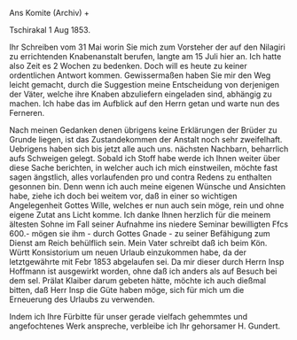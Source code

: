 Ans Komite (Archiv) +

 Tschirakal 1 Aug 1853.

Ihr Schreiben vom 31 Mai worin Sie mich zum Vorsteher der auf den Nilagiri zu errichtenden Knabenanstalt berufen, langte am 15 Juli hier an. Ich hatte also Zeit es 2 Wochen zu bedenken. Doch will es heute zu keiner ordentlichen Antwort kommen. Gewissermaßen haben Sie mir den Weg leicht gemacht, durch die Suggestion meine Entscheidung von derjenigen der Väter, welche ihre Knaben abzuliefern eingeladen sind, abhängig zu machen. Ich habe das im Aufblick auf den Herrn getan und warte nun des Ferneren.

Nach meinen Gedanken denen übrigens keine Erklärungen der Brüder zu Grunde liegen, ist das Zustandekommen der Anstalt noch sehr zweifelhaft. Uebrigens haben sich bis jetzt alle auch uns. nächsten Nachbarn, beharrlich aufs Schweigen gelegt. Sobald ich Stoff habe werde ich Ihnen weiter über diese Sache berichten, in welcher auch ich mich einstweilen, möchte fast sagen ängstlich, alles vorlaufenden pro und contra Redens zu enthalten gesonnen bin. Denn wenn ich auch meine eigenen Wünsche und Ansichten habe, ziehe ich doch bei weitem vor, daß in einer so wichtigen Angelegenheit Gottes Wille, welches er nun auch sein möge, rein und ohne eigene Zutat ans Licht komme. 
Ich danke Ihnen herzlich für die meinem ältesten Sohne im Fall seiner Aufnahme ins niedere Seminar bewilligten Ffcs 600.- mögen sie ihm - durch Gottes Gnade - zu seiner Befähigung zum Dienst am Reich behülflich sein. 
Mein Vater schreibt daß ich beim Kön. Württ Konsistorium um neuen Urlaub einzukommen habe, da der letztgewährte mit Febr 1853 abgelaufen sei. Da mir dieser durch Herrn Insp Hoffmann ist ausgewirkt worden, ohne daß ich anders als auf Besuch bei dem sel. Prälat Klaiber darum gebeten hätte, möchte ich auch dießmal bitten, daß Herr Insp die Güte haben möge, sich für mich um die Erneuerung des Urlaubs zu verwenden.

Indem ich Ihre Fürbitte für unser gerade vielfach gehemmtes und angefochtenes Werk anspreche, verbleibe ich
 Ihr gehorsamer
 H. Gundert.

